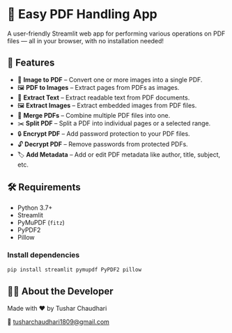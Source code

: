 # 🧰 Easy PDF Handling App

A user-friendly Streamlit web app for performing various operations on PDF files — all in your browser, with no installation needed!

## 🚀 Features

- 📄 **Image to PDF** – Convert one or more images into a single PDF.
- 🖼️ **PDF to Images** – Extract pages from PDFs as images.
- 📝 **Extract Text** – Extract readable text from PDF documents.
- 🖼️ **Extract Images** – Extract embedded images from PDF files.
- 🔗 **Merge PDFs** – Combine multiple PDF files into one.
- ✂️ **Split PDF** – Split a PDF into individual pages or a selected range.
- 🔒 **Encrypt PDF** – Add password protection to your PDF files.
- 🔓 **Decrypt PDF** – Remove passwords from protected PDFs.
- 🏷️ **Add Metadata** – Add or edit PDF metadata like author, title, subject, etc.

## 🛠️ Requirements

- Python 3.7+
- Streamlit  
- PyMuPDF (`fitz`)  
- PyPDF2  
- Pillow  

### Install dependencies

```bash
pip install streamlit pymupdf PyPDF2 pillow
```
## 🙋‍♂️ About the Developer
Made with ❤️ by Tushar Chaudhari

📧 tusharchaudhari1809@gmail.com